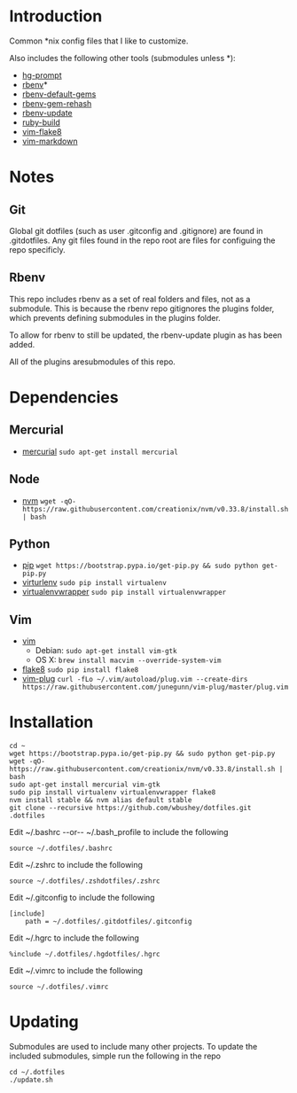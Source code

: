 # Introduction

Common *nix config files that I like to customize. 

Also includes the following other tools (submodules unless *):

- [hg-prompt](https://github.com/pelletier/hg-prompt)
- [rbenv](https://github.com/sstephenson/rbenv)*
- [rbenv-default-gems](https://github.com/sstephenson/rbenv-default-gems)
- [rbenv-gem-rehash](https://github.com/sstephenson/rbenv-gem-rehash)
- [rbenv-update](https://github.com/rkh/rbenv-update)
- [ruby-build](https://github.com/sstephenson/ruby-build)
- [vim-flake8](https://github.com/nvie/vim-flake8)
- [vim-markdown](https://github.com/plasticboy/vim-markdown)

# Notes

## Git

Global git dotfiles (such as user .gitconfig and .gitignore) are found in .gitdotfiles. Any git files found 
in the repo root are files for configuing the repo specificly.

## Rbenv

This repo includes rbenv as a set of real folders and files, not as a submodule. This is because the rbenv
repo gitignores the plugins folder, which prevents defining submodules in the plugins folder. 

To allow for rbenv to still be updated, the rbenv-update plugin as has been added. 

All of the plugins aresubmodules of this repo.

# Dependencies

## Mercurial

- [mercurial](http://mercurial.selenic.com/)
  ```sudo apt-get install mercurial```

## Node
 - [nvm](https://github.com/creationix/nvm)
  `wget -qO- https://raw.githubusercontent.com/creationix/nvm/v0.33.8/install.sh | bash`

## Python

- [pip](https://pip.pypa.io/en/latest/installing.html)
  `wget https://bootstrap.pypa.io/get-pip.py && sudo python get-pip.py`
- [virturlenv](http://virtualenv.readthedocs.org/)
  `sudo pip install virtualenv`
- [virtualenvwrapper](http://virtualenvwrapper.readthedocs.org/)
  `sudo pip install virtualenvwrapper`

## Vim

- [vim](http://www.vim.org/)
  - Debian: `sudo apt-get install vim-gtk`
  - OS X: `brew install macvim --override-system-vim`
- [flake8](https://pypi.python.org/pypi/flake8)
  `sudo pip install flake8`
- [vim-plug](https://github.com/junegunn/vim-plug)
  `curl -fLo ~/.vim/autoload/plug.vim --create-dirs https://raw.githubusercontent.com/junegunn/vim-plug/master/plug.vim `

# Installation

    cd ~
    wget https://bootstrap.pypa.io/get-pip.py && sudo python get-pip.py
    wget -qO- https://raw.githubusercontent.com/creationix/nvm/v0.33.8/install.sh | bash
    sudo apt-get install mercurial vim-gtk
    sudo pip install virtualenv virtualenvwrapper flake8
    nvm install stable && nvm alias default stable
    git clone --recursive https://github.com/wbushey/dotfiles.git .dotfiles

Edit ~/.bashrc --or-- ~/.bash_profile to include the following

    source ~/.dotfiles/.bashrc

Edit ~/.zshrc to include the following

    source ~/.dotfiles/.zshdotfiles/.zshrc

Edit ~/.gitconfig to include the following

    [include]
        path = ~/.dotfiles/.gitdotfiles/.gitconfig

Edit ~/.hgrc to include the following

    %include ~/.dotfiles/.hgdotfiles/.hgrc

Edit ~/.vimrc to include the following

    source ~/.dotfiles/.vimrc


# Updating

Submodules are used to include many other projects. To update the included submodules, simple run the 
following in the repo

    cd ~/.dotfiles
    ./update.sh
